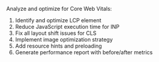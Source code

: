 Analyze and optimize for Core Web Vitals:
1. Identify and optimize LCP element
2. Reduce JavaScript execution time for INP
3. Fix all layout shift issues for CLS
4. Implement image optimization strategy
5. Add resource hints and preloading
6. Generate performance report with before/after metrics